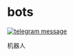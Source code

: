 # bots

[![telegram message](https://github.com/bright-moon-in-forest/bots/actions/workflows/telegram.yml/badge.svg)](https://github.com/bright-moon-in-forest/bots/actions/workflows/telegram.yml)

机器人
